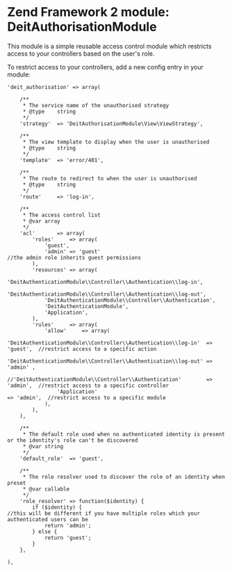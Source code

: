 
# Zend Framework 2 module: DeitAuthorisationModule #

This module is a simple reusable access control module which restricts access to 
your controllers based on the user's role.

To restrict access to your controllers, add a new config entry in your module:

	'deit_authorisation' => array(

		/**
		 * The service name of the unauthorised strategy
		 * @type    string
		 */
		'strategy'  => 'DeitAuthorisationModule\View\ViewStrategy',

		/**
		 * The view template to display when the user is unauthorised
		 * @type    string
		 */
		'template'  => 'error/401',

		/**
		 * The route to redirect to when the user is unauthorised
		 * @type    string
		 */
		'route'     => 'log-in',

		/**
		 * The access control list
		 * @var array
		 */
		'acl'       => array(
			'roles'     => array(
				'guest',
				'admin' => 'guest'                                              //the admin role inherits guest permissions
			),
			'resources' => array(
				'DeitAuthenticationModule\\Controller\\Authentication\\log-in',
				'DeitAuthenticationModule\\Controller\\Authentication\\log-out',
				'DeitAuthenticationModule\\Controller\\Authentication',
				'DeitAuthenticationModule',
				'Application',
			),
			'rules'     => array(
				'allow'     => array(
					'DeitAuthenticationModule\\Controller\\Authentication\\log-in'  => 'guest',  //restrict access to a specific action
					'DeitAuthenticationModule\\Controller\\Authentication\\log-out' => 'admin' ,
					//'DeitAuthenticationModule\\Controller\\Authentication'        => 'admin',  //restrict access to a specific controller
					'Application'                                                   => 'admin',  //restrict access to a specific module
				),
			),
		),

		/**
		 * The default role used when no authenticated identity is present or the identity's role can't be discovered
		 * @var string
		 */
		'default_role'  => 'guest',

		/**
		 * The role resolver used to discover the role of an identity when preset
		 * @var callable
		 */
		'role_resolver' => function($identity) {
			if ($identity) {                                                     //this will be different if you have multiple roles which your authenticated users can be
				return 'admin';
			} else {
				return 'guest';
			}
		},

	),